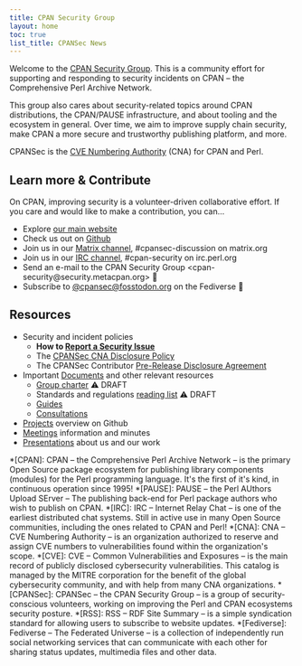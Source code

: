 ```yaml
---
title: CPAN Security Group
layout: home
toc: true
list_title: CPANSec News
---
```

Welcome to the [CPAN Security Group](https://security.metacpan.org/).
This is a community effort for supporting and responding to security incidents on CPAN – the Comprehensive Perl Archive Network.

This group also cares about security-related topics around CPAN distributions, the CPAN/PAUSE infrastructure, and about tooling and the ecosystem in general.
Over time, we aim to improve supply chain security, make CPAN a more secure and trustworthy publishing platform, and more.

CPANSec is the [CVE Numbering Authority](/2025/02/25/cpansec-is-cna-for-perl-and-cpan.html) (CNA) for CPAN and Perl.


## Learn more & Contribute

On CPAN, improving security is a volunteer-driven collaborative effort.
If you care and would like to make a contribution, you can…

* Explore [our main website](https://security.metacpan.org/)
* Check us out on [Github](https://github.com/CPAN-Security)
* Join us in our [Matrix channel](https://matrix.to/#/#cpansec-discussion:matrix.org), #cpansec-discussion on matrix.org
* Join us in our [IRC channel](ircs://ssl.irc.perl.org:7062/#cpan-security), #cpan-security on irc.perl.org
* Send an e-mail to the CPAN Security Group &lt;cpan-security&#64;security.metacpan.org&gt; 📧
* Subscribe to [@cpansec@fosstodon.org](https://fosstodon.org/@cpansec) on the Fediverse 🐘


## Resources

* Security and incident policies
    * **How to [Report a Security Issue](docs/report.html)**
    * The [CPANSec CNA Disclosure Policy](docs/cna-disclosure-policy.html)
    * The CPANSec Contributor [Pre-Release Disclosure Agreement](docs/pre-release-disclosure.html)
* Important [Documents](docs/) and other relevant resources
    * [Group charter](docs/charter.html) ⚠️  DRAFT
    * Standards and regulations [reading list](docs/readinglist.md) ⚠️  DRAFT
    * [Guides](docs/guides/)
    * [Consultations](docs/consultations/)
* [Projects](https://github.com/orgs/CPAN-Security/projects) overview on Github
* [Meetings](meetings/) information and minutes
* [Presentations](presentations/) about us and our work

*[CPAN]: CPAN – the Comprehensive Perl Archive Network – is the primary Open Source package ecosystem for publishing library components (modules) for the Perl programming language. It's the first of it's kind, in continuous operation since 1995!
*[PAUSE]: PAUSE – the Perl AUthors Upload SErver – The publishing back-end for Perl package authors who wish to publish on CPAN.
*[IRC]: IRC – Internet Relay Chat – is one of the earliest distributed chat systems. Still in active use in many Open Source communities, including the ones related to CPAN and Perl!
*[CNA]: CNA – CVE Numbering Authority – is an organization authorized to reserve and assign CVE numbers to vulnerabilities found within the organization's scope.
*[CVE]: CVE – Common Vulnerabilities and Exposures – is the main record of publicly disclosed cybersecurity vulnerabilities. This catalog is managed by the MITRE corporation for the benefit of the global cybersecurity community, and with help from many CNA organizations.
*[CPANSec]: CPANSec – the CPAN Security Group – is a group of security-conscious volunteers, working on improving the Perl and CPAN ecosystems security posture.
*[RSS]: RSS – RDF Site Summary – is a simple syndication standard for allowing users to subscribe to website updates.
*[Fediverse]: Fediverse – The Federated Universe – is a collection of independently run social networking services that can communicate with each other for sharing status updates, multimedia files and other data.
